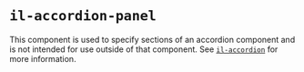 # `il-accordion-panel`

This component is used to specify sections of an accordion component and is not intended for use outside of that component. See [`il-accordion`](../il-accordion/README.md) for more information.